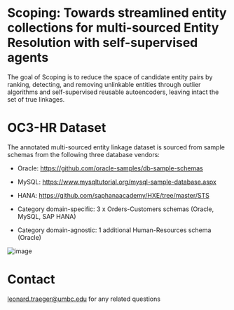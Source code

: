 # Scoping: Towards streamlined entity collections for multi-sourced Entity Resolution with self-supervised agents
The goal of Scoping is to reduce the space of candidate entity pairs by ranking, detecting, and removing unlinkable entities through outlier algorithms and self-supervised reusable autoencoders, leaving intact the set of true linkages.

# OC3-HR Dataset
The annotated multi-sourced entity linkage dataset is sourced from sample schemas from the following three database vendors:
- Oracle: https://github.com/oracle-samples/db-sample-schemas
- MySQL: https://www.mysqltutorial.org/mysql-sample-database.aspx
- HANA: https://github.com/saphanaacademy/HXE/tree/master/STS

- Category domain-specific: 3 x Orders-Customers schemas (Oracle, MySQL, SAP HANA)
- Category domain-agnostic: 1 additional Human-Resources schema (Oracle) 

![image](https://github.com/user-attachments/assets/c1fb8133-e570-4d0e-b524-11a892c4068d)

# Contact
leonard.traeger@umbc.edu for any related questions
